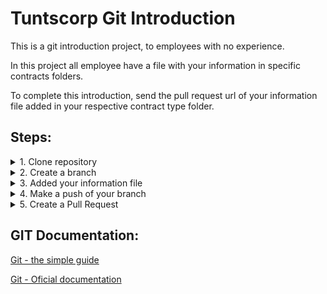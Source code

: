 
# Tuntscorp Git Introduction
This is a git introduction project, to employees with no experience. 

In this project all employee have a file with your information in specific contracts folders.

To complete this introduction, send the pull request url of your information file added in your respective contract type folder.

## Steps:

<details>
  <summary> 
    1. Clone repository 
  </summary>
  
To clone this repository:
#### 1.1. click in 'download or clone' button.
![download_or_clone_image](/md-images/001-clone_or_download.png)

#### 1.2. Copy the repository url.

![clone_url](/md-images/002-clone-url.png)

#### 1.3. Open Git Bash ( download link -> https://git-scm.com/downloads)
#### 1.4. Clone repository to your computer.

```
git clone '{repository_url}' // repository_url = url copied from step2
```
#### 1.5. Clone repository successful
</details>
<details>
  <summary>
    2. Create a branch
  </summary>
  
To create a new branch:
#### 2.1. Open Git bash
#### 2.2. Create a new branch with your name.
```
git checkout -b '{name_of_the_branch}' // name_of_the_branch = {yourname}+employee-document.
```
#### 2.3. Branch sucessful created.
</details>
<details>
  <summary>
    3. Added your information file
  </summary>
  
#### 3.1. Create your file taking into consideration your contract with the company (intern, clt or partner) and use the example.txt file to see what informations do you have insert.
#### 3.2. Creation with name format -> ```{firstName.LastName.txt}```
#### 3.3. Include your informations in the file
#### 3.4. Information file sucessful created.
</details>
<details>
  <summary>
    4. Make a push of your branch
  </summary>
  
#### 4.1. Open git bash
#### 4.2. Insert your Name and Email to represent your actions in this git project.
```
git config user.email {Your email}
git config user.name {Your name}
```
#### 4.3. Add your file to commit
```
git add ./employees/{your contract}/{yourname}.txt
```

#### 4.4. Add a new commit with the commentary of what represents your actions on repository
```
git commit -m 'Feat({yourname}.txt): Added my information file.'
```
#### 4.5. Create a push of your local commits
```
git push origin {your_branch_name}
```
</details>
<details>
  <summary>
    5. Create a Pull Request
  </summary>
  
#### 5.1. Open the repository website, open the 'Pull Requests' page, click in the 'New pull request' button.
![pull_request](/md-images/009-pull-request-page.png)

#### 5.2. Select your branch in 'compare or head' selector
![compare_branchs](/md-images/011-compare-branchs.png)
#### 5.3. Review your alterations and click 'Create Pull Request' button

![review_modifications](/md-images/012-review-modifications.png)

#### 5.4. Insert a title and description (you have the list of commit messages) and added a reviewer to analyze and approve or reject your pull request.
![review_modifications](/md-images/014-pull-request.png)

#### 5.5. Click 'Create pull request' button
</details>


## GIT Documentation:

[Git - the simple guide](https://rogerdudler.github.io/git-guide/index.html)

[Git - Oficial documentation](https://git-scm.com/doc)
